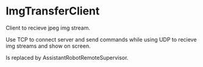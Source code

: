 # ImgTransferClient
Client to recieve jpeg img stream.

Use TCP to connect server and send commands while using UDP to recieve img streams and show on screen.

Is replaced by AssistantRobotRemoteSupervisor.
